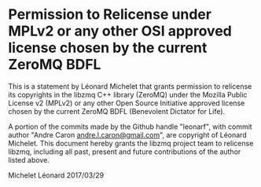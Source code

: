 # Permission to Relicense under MPLv2 or any other OSI approved license chosen by the current ZeroMQ BDFL

This is a statement by Léonard Michelet
that grants permission to relicense its copyrights in the libzmq C++
library (ZeroMQ) under the Mozilla Public License v2 (MPLv2) or any other
Open Source Initiative approved license chosen by the current
ZeroMQ BDFL (Benevolent Dictator for Life).

A portion of the commits made by the Github handle "leonarf", with
commit author "Andre Caron andre.l.caron@gmail.com", are copyright of Léonard Michelet.
This document hereby grants the libzmq project team to relicense libzmq,
including all past, present and future contributions of the author listed above.

Michelet Léonard 2017/03/29
